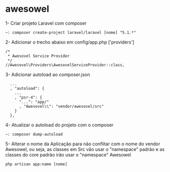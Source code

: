 # awesowel

1- Criar projeto Laravel com composer 
```
~: composer create-project laravel/laravel [nome] "5.1.*"
```
2- Adicionar o trecho abaixo em config/app.php ['providers']
```
/*
 * Awesovel Service Provider
 */
//Awesovel\Providers\AwesovelServiceProvider::class,
```
3- Adicionar autoload ao composer.json
```
  ...
  , "autoload": {
    ...
    , "psr-4": {
      "...": "app/"
      , "Awesovel\\": "vendor/awesovel/src"
    }
  },
```
4- Atualizar o autoload do projeto com o composer
```
~: composer dump-autoload
```
5- Alterar o nome da Aplicação para não conflitar com o nome do vendor Awesowel, ou seja, as classes em Src vão usar o "namespace" padrão e as classes do core padrão irão usar o "namespace" Awesowel
```
php artisan app:name [nome]
```

